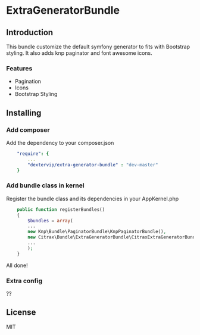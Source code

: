 # ExtraGeneratorBundle

## Introduction

This bundle customize the default symfony generator to fits with Bootstrap styling. It also adds knp paginator and font awesome icons.

### Features

- Pagination
- Icons
- Bootstrap Styling

## Installing

### Add composer

Add the dependency to your composer.json

```yml
    "require": {
        ...
	    "dextervip/extra-generator-bundle" : "dev-master"
	}
```

### Add bundle class in kernel

Register the bundle class and its dependencies in your AppKernel.php
```php
    public function registerBundles()
    {
        $bundles = array(
        ...
        new Knp\Bundle\PaginatorBundle\KnpPaginatorBundle(),
        new Citrax\Bundle\ExtraGeneratorBundle\CitraxExtraGeneratorBundle(),
        ...
        );
    }
```


 All done!



### Extra config

??

## License

MIT

